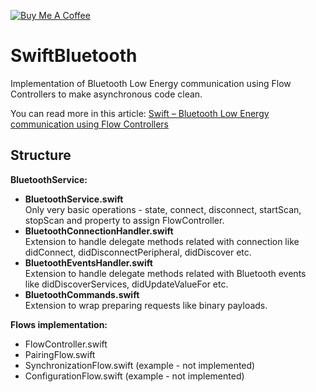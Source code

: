<a href="https://www.buymeacoffee.com/WojciechKulik" target="_blank"><img src="https://bmc-cdn.nyc3.digitaloceanspaces.com/BMC-button-images/custom_images/orange_img.png" alt="Buy Me A Coffee" style="height: auto !important;width: auto !important;" ></a>

# SwiftBluetooth
Implementation of Bluetooth Low Energy communication using Flow Controllers to make asynchronous code clean. 

You can read more in this article: [Swift – Bluetooth Low Energy communication using Flow Controllers](https://wojciechkulik.pl/ios/swift-bluetooth-low-energy-communication-using-flow-controllers)

## Structure

**BluetoothService:**  
* **BluetoothService.swift**  
Only very basic operations - state, connect, disconnect, startScan, stopScan and property to assign FlowController.
* **BluetoothConnectionHandler.swift**  
Extension to handle delegate methods related with connection like didConnect, didDisconnectPeripheral, didDiscover etc.
* **BluetoothEventsHandler.swift**  
Extension to handle delegate methods related with Bluetooth events like didDiscoverServices, didUpdateValueFor etc.
* **BluetoothCommands.swift**  
Extension to wrap preparing requests like binary payloads.


**Flows implementation:**
* FlowController.swift
* PairingFlow.swift
* SynchronizationFlow.swift (example - not implemented)
* ConfigurationFlow.swift (example - not implemented)
